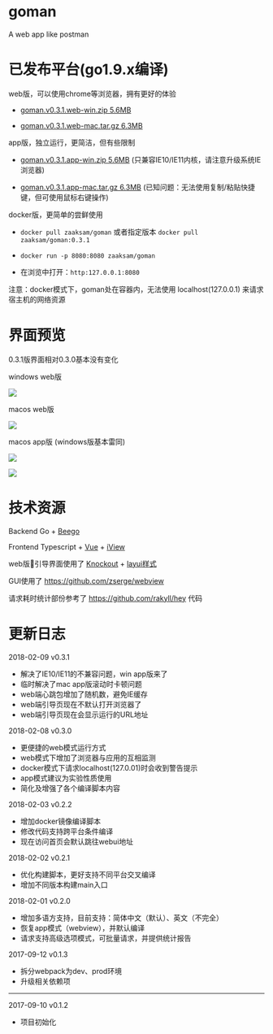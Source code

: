 # goman

A web app like postman

# 已发布平台(go1.9.x编译)

web版，可以使用chrome等浏览器，拥有更好的体验

 * [goman.v0.3.1.web-win.zip 5.6MB](https://github.com/zaaksam/goman/releases/download/v0.3.1/goman.v0.3.1.web-win.zip)

 * [goman.v0.3.1.web-mac.tar.gz 6.3MB](https://github.com/zaaksam/goman/releases/download/v0.3.1/goman.v0.3.1.web-mac.tar.gz)

app版，独立运行，更简洁，但有些限制

* [goman.v0.3.1.app-win.zip 5.6MB](https://github.com/zaaksam/goman/releases/download/v0.3.1/goman.v0.3.1.app-win.zip) (只兼容IE10/IE11内核，请注意升级系统IE浏览器)

* [goman.v0.3.1.app-mac.tar.gz 6.3MB](https://github.com/zaaksam/goman/releases/download/v0.3.1/goman.v0.3.1.app-mac.tar.gz) (已知问题：无法使用复制/粘贴快捷键，但可使用鼠标右键操作)

docker版，更简单的尝鲜使用

* `docker pull zaaksam/goman` 或者指定版本 `docker pull zaaksam/goman:0.3.1`

* `docker run -p 8080:8080 zaaksam/goman`

* 在浏览中打开：`http:127.0.0.1:8080`

注意：docker模式下，goman处在容器内，无法使用 localhost(127.0.0.1) 来请求宿主机的网络资源

# 界面预览

0.3.1版界面相对0.3.0基本没有变化

windows web版

![](https://static.oschina.net/uploads/img/201802/08120715_zvnn.jpg)

macos web版

![](https://static.oschina.net/uploads/img/201802/08120750_hnI4.jpg)

macos app版 (windows版基本雷同)

![](https://static.oschina.net/uploads/img/201802/08120826_tMsb.jpg)

![](https://static.oschina.net/uploads/img/201802/08120851_rVD1.jpg)

# 技术资源

Backend Go + [Beego](https://github.com/astaxie/beego)

Frontend Typescript + [Vue](https://cn.vuejs.org) + [iView](https://www.iviewui.com)

web版引导界面使用了 [Knockout](http://knockoutjs.com/) + [layui样式](http://www.layui.com)

GUI使用了 https://github.com/zserge/webview

请求耗时统计部份参考了 https://github.com/rakyll/hey 代码

# 更新日志

2018-02-09 v0.3.1

* 解决了IE10/IE11的不兼容问题，win app版来了
* 临时解决了mac app版滚动时卡顿问题
* web端心跳包增加了随机数，避免IE缓存
* web端引导页现在不默认打开浏览器了
* web端引导页现在会显示运行的URL地址

2018-02-08 v0.3.0

* 更便捷的web模式运行方式
* web模式下增加了浏览器与应用的互相监测
* docker模式下请求localhost(127.0.01)时会收到警告提示
* app模式建议为实验性质使用
* 简化及增强了各个编译脚本内容

2018-02-03 v0.2.2

* 增加docker镜像编译脚本
* 修改代码支持跨平台条件编译
* 现在访问首页会默认跳往webui地址

2018-02-02 v0.2.1

* 优化构建脚本，更好支持不同平台交叉编译
* 增加不同版本构建main入口

2018-02-01 v0.2.0

* 增加多语方支持，目前支持：简体中文（默认）、英文（不完全）
* 恢复app模式（webview），并默认编译
* 请求支持高级选项模式，可批量请求，并提供统计报告

2017-09-12 v0.1.3

* 拆分webpack为dev、prod环境
* 升级相关依赖项

---

2017-09-10 v0.1.2

* 项目初始化